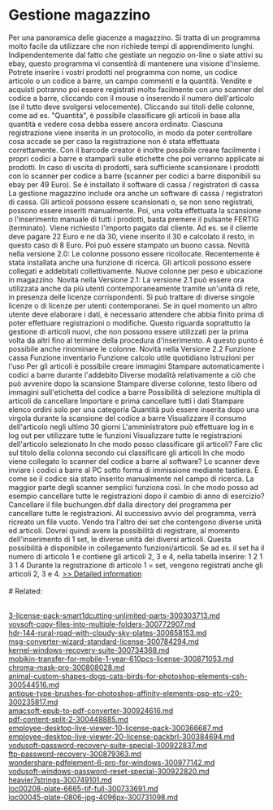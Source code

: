 # Gestione magazzino
Per una panoramica delle giacenze a magazzino. Si tratta di un programma molto facile da utilizzare che non richiede tempi di apprendimento lunghi. Indipendentemente dal fatto che gestiate un negozio on-line o siate attivi su ebay, questo programma vi consentirà di mantenere una visione d'insieme. Potrete inserire i vostri prodotti nel programma con nome, un codice articolo o un codice a barre, un campo commenti e la quantità. Vendite e acquisti potranno poi essere registrati molto facilmente con uno scanner del codice a barre, cliccando con il mouse o inserendo il numero dell'articolo (se il tutto deve svolgersi velocemente). Cliccando sui titoli delle colonne, come ad es. "Quantità", è possibile classificare gli articoli in base alla quantità e vedere cosa debba essere ancora ordinato. Ciascuna registrazione viene inserita in un protocollo, in modo da poter controllare cosa accade se per caso la registrazione non è stata effettuata correttamente. Con il barcode creator è inoltre possibile creare facilmente i propri codici a barre e stamparli sulle etichette che poi verranno applicate ai prodotti. In caso di uscita di prodotti, sarà sufficiente scansionare i prodotti con lo scanner per codice a barre (scanner per codici a barre disponibili su ebay per 49 Euro). Se è installato il software di cassa / registratori di cassa La gestione magazzino include ora anche un software di cassa / registratori di cassa. Gli articoli possono essere scansionati o, se non sono registrati, possono essere inseriti manualmente. Poi, una volta effettuata la scansione o l'inserimento manuale di tutti i prodotti, basta premere il pulsante FERTIG (terminato). Viene richiesto l'importo pagato dal cliente. Ad es. se il cliente deve pagare 22 Euro e ne dà 30, viene inserito il 30 e calcolato il resto, in questo caso di 8 Euro. Poi può essere stampato un buono cassa. Novità nella versione 2.0: Le colonne possono essere ricollocate. Recentemente è stata installata anche una funzione di ricerca. Gli articoli possono essere collegati e addebitati collettivamente. Nuove colonne per peso e ubicazione in magazzino. Novità nella Versione 2.1: La versione 2.1 può essere ora utilizzata anche da più utenti contemporaneamente tramite un'unità di rete, in presenza delle licenze corrispondenti. Si può trattare di diverse singole licenze o di licenze per utenti contemporanei. Se in quel momento un altro utente deve elaborare i dati, è necessario attendere che abbia finito prima di poter effettuare registrazioni o modifiche. Questo riguarda soprattutto la gestione di articoli nuovi, che non possono essere utilizzati per la prima volta da altri fino al termine della procedura d'inserimento. A questo punto è possibile anche rinominare le colonne. Novità nella Versione 2.2 Funzione cassa Funzione inventario Funzione calcolo utile quotidiano Istruzioni per l'uso Per gli articoli è possibile creare immagini Stampare automaticamente i codici a barre durante l'addebito Diverse modalità relativamente a ciò che può avvenire dopo la scansione Stampare diverse colonne, testo libero od immagini sull'etichetta del codice a barre Possibilità di selezione multipla di articoli da cancellare Importare e prima cancellare tutti i dati Stampare elenco ordini solo per una categoria Quantità può essere inserita dopo una virgola durante la scansione del codice a barre Visualizzare il consumo dell'articolo negli ultimo 30 giorni L'amministratore può effettuare log in e log out per utilizzare tutte le funzioni Visualizzare tutte le registrazioni dell'articolo selezionato In che modo posso classificare gli articoli? Fare clic sul titolo della colonna secondo cui classificare gli articoli In che modo viene collegato lo scanner del codice a barre al software? Lo scanner deve inviare i codici a barre al PC sotto forma di immissione mediante tastiera. È come se il codice sia stato inserito manualmente nel campo di ricerca. La maggior parte degli scanner semplici funziona così. In che modo posso ad esempio cancellare tutte le registrazioni dopo il cambio di anno di esercizio? Cancellare il file buchungen.dbf dalla directory del programma per cancellare tutte le registrazioni. Al successivo avvio del programma, verrà ricreato un file vuoto. Vendo tra l'altro dei set che contengono diverse unità ed articoli. Dovrei quindi avere la possibilità di registrare, al momento dell'inserimento di 1 set, le diverse unità dei diversi articoli. Questa possibilità è disponibile in collegamento funzioni/articoli. Se ad es. il set ha il numero di articolo 1 e contiene gli articoli 2, 3 e 4, nella tabella inserire: 1 2 1 3 1 4 Durante la registrazione di articolo 1 = set, vengono registrati anche gli articoli 2, 3 e 4.
[>> Detailed information](https://secure.shareit.com/shareit/product.html?productid=300501133&affiliateid=200057808)<br/><br/># Related:

<br />[3-license-pack-smart1dcutting-unlimited-parts-300303713.md](https://github.com/downloadplanet/downloadplanet/blob/main/3-license-pack-smart1dcutting-unlimited-parts-300303713.md)<br />[vovsoft-copy-files-into-multiple-folders-300772907.md](https://github.com/downloadplanet/downloadplanet/blob/main/vovsoft-copy-files-into-multiple-folders-300772907.md)<br />[hdr-144-rural-road-with-cloudy-sky-plates-300658153.md](https://github.com/downloadplanet/downloadplanet/blob/main/hdr-144-rural-road-with-cloudy-sky-plates-300658153.md)<br />[msg-converter-wizard-standard-license-300784294.md](https://github.com/downloadplanet/downloadplanet/blob/main/msg-converter-wizard-standard-license-300784294.md)<br />[kernel-windows-recovery-suite-300734368.md](https://github.com/downloadplanet/downloadplanet/blob/main/kernel-windows-recovery-suite-300734368.md)<br />[mobikin-transfer-for-mobile-1-year-610pcs-license-300871053.md](https://github.com/downloadplanet/downloadplanet/blob/main/mobikin-transfer-for-mobile-1-year-610pcs-license-300871053.md)<br />[chroma-mask-pro-300808028.md](https://github.com/downloadplanet/downloadplanet/blob/main/chroma-mask-pro-300808028.md)<br />[animal-custom-shapes-dogs-cats-birds-for-photoshop-elements-csh-300544516.md](https://github.com/downloadplanet/downloadplanet/blob/main/animal-custom-shapes-dogs-cats-birds-for-photoshop-elements-csh-300544516.md)<br />[antique-type-brushes-for-photoshop-affinity-elements-psp-etc-v20-300235817.md](https://github.com/downloadplanet/downloadplanet/blob/main/antique-type-brushes-for-photoshop-affinity-elements-psp-etc-v20-300235817.md)<br />[amacsoft-epub-to-pdf-converter-300924616.md](https://github.com/downloadplanet/downloadplanet/blob/main/amacsoft-epub-to-pdf-converter-300924616.md)<br />[pdf-content-split-2-300448885.md](https://github.com/downloadplanet/downloadplanet/blob/main/pdf-content-split-2-300448885.md)<br />[employee-desktop-live-viewer-10-license-pack-300366687.md](https://github.com/downloadplanet/downloadplanet/blob/main/employee-desktop-live-viewer-10-license-pack-300366687.md)<br />[employee-desktop-live-viewer-20-license-packbrl-300384694.md](https://github.com/downloadplanet/downloadplanet/blob/main/employee-desktop-live-viewer-20-license-packbrl-300384694.md)<br />[vodusoft-password-recovery-suite-special-300922837.md](https://github.com/downloadplanet/downloadplanet/blob/main/vodusoft-password-recovery-suite-special-300922837.md)<br />[ftp-password-recovery-300879363.md](https://github.com/downloadplanet/downloadplanet/blob/main/ftp-password-recovery-300879363.md)<br />[wondershare-pdfelement-6-pro-for-windows-300977142.md](https://github.com/downloadplanet/downloadplanet/blob/main/wondershare-pdfelement-6-pro-for-windows-300977142.md)<br />[vodusoft-windows-password-reset-special-300922820.md](https://github.com/downloadplanet/downloadplanet/blob/main/vodusoft-windows-password-reset-special-300922820.md)<br />[heavier7strings-300749101.md](https://github.com/downloadplanet/downloadplanet/blob/main/heavier7strings-300749101.md)<br />[loc00208-plate-6665-tif-full-300733691.md](https://github.com/downloadplanet/downloadplanet/blob/main/loc00208-plate-6665-tif-full-300733691.md)<br />[loc00045-plate-0806-jpg-4096px-300731098.md](https://github.com/downloadplanet/downloadplanet/blob/main/loc00045-plate-0806-jpg-4096px-300731098.md)